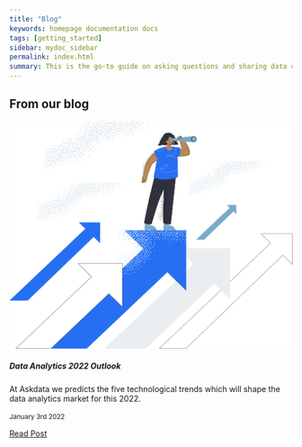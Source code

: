 ```yaml
---
title: "Blog"
keywords: homepage documentation docs
tags: [getting_started]
sidebar: mydoc_sidebar
permalink: index.html
summary: This is the go-to guide on asking questions and sharing data cards using Askdata. You’ll learn in depth about how questions are expressed, how to chart data cards, as well as how to share data cards and create feeds.
---
```


## From our blog

<div class="card mb-3">
  <img src="/media/blog/data-analytics-2022-outlook/cover.png" class="image-doc" alt="Data Analytics Outlook">
  <div class="card-body">
    <h5 class="card-title">Data Analytics 2022 Outlook</h5>
    <p class="card-text">At Askdata we predicts the five technological trends which will shape the data analytics market for this 2022.
</p>
    <p class="card-text"><small class="text-muted">January 3rd 2022</small></p>
    <a href="/blog/data-analytics-2022-outlook" class="btn btn-primary">Read Post</a>
  </div>
</div>

<!--

<div class="card">
  <div class="card-body">
    <h5 class="card-title">Card title</h5>
    <p class="card-text">This is a wider card with supporting text below as a natural lead-in to additional content. This content is a little bit longer.</p>
    <p class="card-text"><small class="text-muted">Last updated 3 mins ago</small></p>
  </div>
  <img src="..." class="card-img-top" alt="...">
</div>

-->
